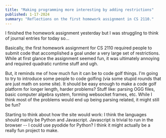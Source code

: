 ```yaml
---
title: "Making programming more interesting by adding restrictions"
published: 1-17-2024
summary: "Reflections on the first homework assignment in CS 2110."
---
```


I finished the homework assignment yesterday but I was struggling to think of journal entries for today so...

Basically, the first homework assignment for CS 2110 required people to submit code that accomplished a goal under a very large set of restrictions. While at first glance the assignment seemed fun, it was ultimately annoying and required quadratic runtime stuff and ugh.

But, it reminds me of how much fun it can be to code golf things. I'm going to try to introduce some people to code golfing (via some stupid rounds that are just math on some site). It should be easy enough to make a code golf platform for longer length, harder problems? Stuff like: parsing OGG files, basic computer algebra system, forming websocket frames, etc. While I think most of the problems would end up being parsing related, it might still be fun?

Starting to think about how the site would work: I think the languages should mainly be Python and Javascript. Javascript is trivial to run in the browser -- I could use pyodide for Python? I think it might actually be a really fun project to make.
